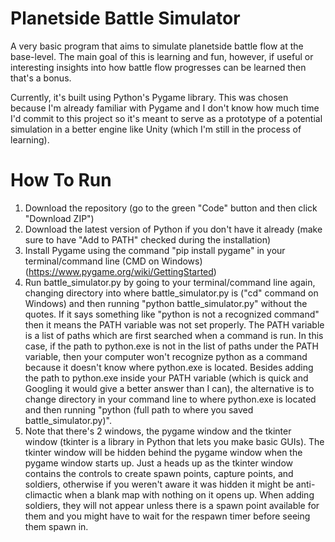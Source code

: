 # Planetside Battle Simulator

A very basic program that aims to simulate planetside battle flow at the base-level. The main goal of this is learning and fun, however, if useful or interesting insights into how battle flow progresses can be learned then that's a bonus. 

Currently, it's built using Python's Pygame library. This was chosen because I'm already familiar with Pygame and I don't know how much time I'd commit to this project so it's meant to serve as a prototype of a potential simulation in a better engine like Unity (which I'm still in the process of learning). 

# How To Run

1. Download the repository (go to the green "Code" button and then click "Download ZIP")
2. Download the latest version of Python if you don't have it already (make sure to have "Add to PATH" checked during the installation)
3. Install Pygame using the command "pip install pygame" in your terminal/command line (CMD on Windows) (https://www.pygame.org/wiki/GettingStarted)
4. Run battle_simulator.py by going to your terminal/command line again, changing directory into where battle_simulator.py is ("cd" command on Windows) and then running "python battle_simulator.py" without the quotes. If it says something like "python is not a recognized command" then it means the PATH variable was not set properly. The PATH variable is a list of paths which are first searched when a command is run. In this case, if the path to python.exe is not in the list of paths under the PATH variable, then your computer won't recognize python as a command because it doesn't know where python.exe is located. Besides adding the path to python.exe inside your PATH variable (which is quick and Googling it would give a better answer than I can), the alternative is to change directory in your command line to where python.exe is located and then running "python (full path to where you saved battle_simulator.py)". 
5. Note that there's 2 windows, the pygame window and the tkinter window (tkinter is a library in Python that lets you make basic GUIs). The tkinter window will be hidden behind the pygame window when the pygame window starts up. Just a heads up as the tkinter window contains the controls to create spawn points, capture points, and soldiers, otherwise if you weren't aware it was hidden it might be anti-climactic when a blank map with nothing on it opens up. When adding soldiers, they will not appear unless there is a spawn point available for them and you might have to wait for the respawn timer before seeing them spawn in.
